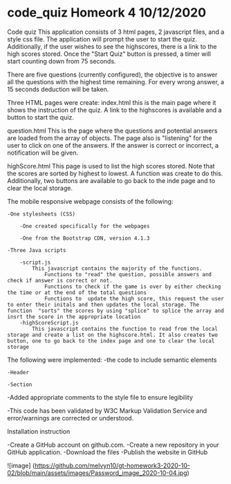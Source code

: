 # code_quiz Homeork 4 10/12/2020

Code quiz
This application consists of 3 html pages, 2 javascript files, and a style css file.
The application will prompt the user to start the quiz. Additionally, if the user wishes to see the highscores, there is a link to the high scores stored. Once the "Start Quiz" button is pressed, a timer will start counting down from 75 seconds. 

There are five questions (currently configured), the objective is to answer all the questions with the highest time remaining. For every wrong answer, a 15 seconds deduction will be taken.

Three HTML pages were create:
index.html
    this is the main page where it shows the instruction of the quiz. A link to the highscores is available and a button to start the quiz.

question.html
    This is the page where the questions and potential answers are loaded from the array of objects. The page also is "listening" for the user to click on one of the answers. If the answer is correct or incorrect, a notification will be given.

highScore.html
    This page is used to list the high scores stored. Note that the scores are sorted by highest to lowest. A function was create to do this. Additionally, two buttons are available to go back to the inde page and to clear the local storage.


The mobile responsive webpage consists of the following:

	-One stylesheets (CSS)
	
		-One created specifically for the webpages
		
		-One from the Bootstrap CDN, version 4.1.3
		
	-Three Java scripts
	
		-script.js
            This javascript contains the majority of the functions.
                Functions to "read" the question, possible answers and check if answer is correct or not. 
                Functions to check if the game is over by either checking the time or at the end of the total questions
                Functions to  update the high score, this request the user to enter their initals and then updates the local storage. The function  "sorts" the scores by using "splice" to splice the array and insrt the score in the appropriate location
        -highScoreScript.js
            This javascript contains the function to read from the local storage and create a list on the highscore.html. It also creates two button, one to go back to the index page and one to clear the local storage
		
		
The following were implemented:
-the code to include semantic elements

	-Header
	
	-Section
	
	
-Added appropriate comments to the style file to ensure legibility

-This code has been validated by W3C Markup Validation Service and error/warnings are corrected or understood.

Installation instruction

-Create a GitHub account on github.com.
-Create a new repository in your GitHub application. 
-Download the files
-Publish the website in GitHub

![image] (https://github.com/melvyn10/gt-homework3-2020-10-02/blob/main/assets/images/Password_image_2020-10-04.jpg)
